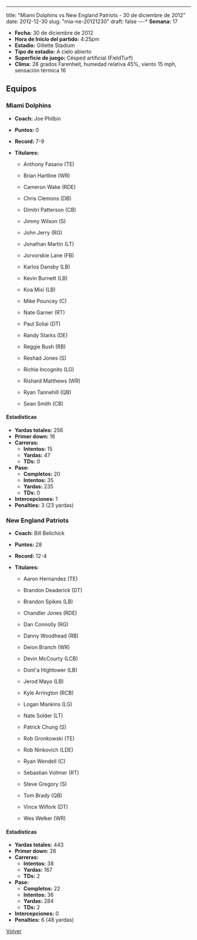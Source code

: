 ---
title: "Miami Dolphins vs New England Patriots - 30 de diciembre de 2012"
date: 2012-12-30
slug: "mia-ne-20121230"
draft: false
---* **Semana:** 17
* **Fecha:** 30 de diciembre de 2012
* **Hora de Inicio del partido:** 4:25pm
* **Estadio:** Gillette Stadium
* **Tipo de estadio:** A cielo abierto
* **Superficie de juego:** Césped artificial (FieldTurf)
* **Clima:** 28 grados Farenheit, humedad relativa 45%, viento 15 mph, sensación térmica 16

## Equipos


### Miami Dolphins
* **Coach:** Joe Philbin
* **Puntos:** 0
* **Record:** 7-9
* **Titulares:** 

  * Anthony Fasano (TE) 

  * Brian Hartline (WR) 

  * Cameron Wake (RDE) 

  * Chris Clemons (DB) 

  * Dimitri Patterson (CB) 

  * Jimmy Wilson (S) 

  * John Jerry (RG) 

  * Jonathan Martin (LT) 

  * Jorvorskie Lane (FB) 

  * Karlos Dansby (LB) 

  * Kevin Burnett (LB) 

  * Koa Misi (LB) 

  * Mike Pouncey (C) 

  * Nate Garner (RT) 

  * Paul Soliai (DT) 

  * Randy Starks (DE) 

  * Reggie Bush (RB) 

  * Reshad Jones (S) 

  * Richie Incognito (LG) 

  * Rishard Matthews (WR) 

  * Ryan Tannehill (QB) 

  * Sean Smith (CB) 

#### Estadísticas
* **Yardas totales:** 256
* **Primer down:** 16
* **Carreras:**
  * **Intentos:** 15
  * **Yardas:** 47
  * **TDs:** 0
* **Pase:**
  * **Completos:** 20
  * **Intentos:** 35
  * **Yardas:** 235
  * **TDs:** 0
* **Intercepciones:** 1
* **Penalties:** 3 (23 yardas)

### New England Patriots
* **Coach:** Bill Belichick
* **Puntos:** 28
* **Record:** 12-4
* **Titulares:** 

  * Aaron Hernandez (TE) 

  * Brandon Deaderick (DT) 

  * Brandon Spikes (LB) 

  * Chandler Jones (RDE) 

  * Dan Connolly (RG) 

  * Danny Woodhead (RB) 

  * Deion Branch (WR) 

  * Devin McCourty (LCB) 

  * Dont'a Hightower (LB) 

  * Jerod Mayo (LB) 

  * Kyle Arrington (RCB) 

  * Logan Mankins (LG) 

  * Nate Solder (LT) 

  * Patrick Chung (S) 

  * Rob Gronkowski (TE) 

  * Rob Ninkovich (LDE) 

  * Ryan Wendell (C) 

  * Sebastian Vollmer (RT) 

  * Steve Gregory (S) 

  * Tom Brady (QB) 

  * Vince Wilfork (DT) 

  * Wes Welker (WR) 

#### Estadísticas
* **Yardas totales:** 443
* **Primer down:** 28
* **Carreras:**
  * **Intentos:** 38
  * **Yardas:** 167
  * **TDs:** 2
* **Pase:**
  * **Completos:** 22
  * **Intentos:** 36
  * **Yardas:** 284
  * **TDs:** 2
* **Intercepciones:** 0
* **Penalties:** 6 (48 yardas)


[Volver](/historia/2012)
